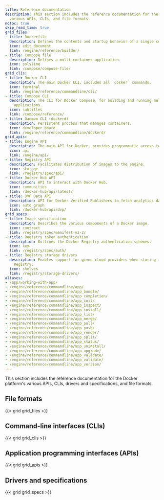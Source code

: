 ```yaml
---
title: Reference documentation
description: This section includes the reference documentation for the Docker platform’s
  various APIs, CLIs, and file formats.
notoc: true
skip_read_time: true
grid_files:
- title: Dockerfile
  description: Defines the contents and startup behavior of a single container.
  icon: edit_document
  link: /engine/reference/builder/
- title: Compose file
  description: Defines a multi-container application.
  icon: polyline
  link: /compose/compose-file/
grid_clis:
- title: Docker CLI
  description: The main Docker CLI, includes all `docker` commands.
  icon: terminal
  link: /engine/reference/commandline/cli/
- title: Compose CLI
  description: The CLI for Docker Compose, for building and running multi-container
    applications.
  icon: subtitles
  link: /compose/reference/
- title: Daemon CLI (dockerd)
  description: Persistent process that manages containers.
  icon: developer_board
  link: /engine/reference/commandline/dockerd/
grid_apis:
- title: Engine API
  description: The main API for Docker, provides programmatic access to a daemon.
  icon: api
  link: /engine/api/
- title: Registry API
  description: Facilitates distribution of images to the engine.
  icon: storage
  link: /registry/spec/api/
- title: Docker Hub API
  description: API to interact with Docker Hub.
  icon: communities
  link: /docker-hub/api/latest/
- title: DVP Data API
  description: API for Docker Verified Publishers to fetch analytics data.
  icon: auto_graph
  link: /docker-hub/api/dvp/
grid_specs:
- title: Image specification
  description: Describes the various components of a Docker image.
  icon: contract
  link: /registry/spec/manifest-v2-2/
- title: Registry token authentication
  description: Outlines the Docker Registry authentication schemes.
  icon: key
  link: /registry/spec/auth/
- title: Registry storage drivers
  description: Enables support for given cloud providers when storing images with
    Registry.
  icon: shelves
  link: /registry/storage-drivers/
aliases:
- /app/working-with-app/
- /engine/reference/commandline/app/
- /engine/reference/commandline/app_bundle/
- /engine/reference/commandline/app_completion/
- /engine/reference/commandline/app_init/
- /engine/reference/commandline/app_inspect/
- /engine/reference/commandline/app_install/
- /engine/reference/commandline/app_list/
- /engine/reference/commandline/app_merge/
- /engine/reference/commandline/app_pull/
- /engine/reference/commandline/app_push/
- /engine/reference/commandline/app_render/
- /engine/reference/commandline/app_split/
- /engine/reference/commandline/app_status/
- /engine/reference/commandline/app_uninstall/
- /engine/reference/commandline/app_upgrade/
- /engine/reference/commandline/app_validate/
- /engine/reference/commandline/app_validate/
- /engine/reference/commandline/app_version/
---
```


This section includes the reference documentation for the Docker platform's
various APIs, CLIs, drivers and specifications, and file formats.

## File formats

{{< grid grid_files >}}

## Command-line interfaces (CLIs)

{{< grid grid_clis >}}

## Application programming interfaces (APIs)

{{< grid grid_apis >}}

## Drivers and specifications

{{< grid grid_specs >}}